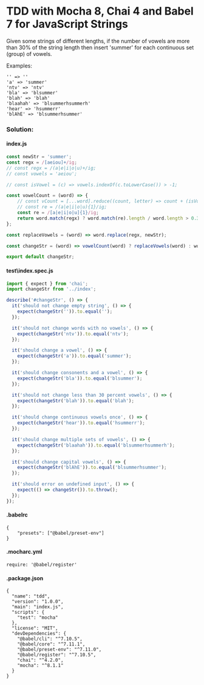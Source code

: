 # TDD with Mocha 8, Chai 4 and Babel 7 for JavaScript Strings

Given some strings of different lengths, if the number of vowels are more than 30% of the string length then insert 'summer' for each continuous set (group) of vowels.

Examples:

```
'' => ''
'a' => 'summer'
'ntv' => 'ntv'
'bla' => 'blsummer'
'blah' => 'blah'
'blaahah' => 'blsummerhsummerh'
'hear' => 'hsummerr'
'blAhE' => 'blsummerhsummer'
```

### Solution:

#### index.js

```javascript
const newStr = 'summer';
const regx = /[aeiou]+/ig;
// const regx = /(a|e|i|o|u)+/ig;
// const vowels = 'aeiou';

// const isVowel = (c) => vowels.indexOf(c.toLowerCase()) > -1;

const vowelCount = (word) => {
    // const vCount = [...word].reduce((count, letter) => count + (isVowel(letter)? 1:0), 0);
    // const re = /(a|e|i|o|u){1}/ig;
    const re = /[a|e|i|o|u]{1}/ig;
    return word.match(regx) ? word.match(re).length / word.length > 0.3 : false
};

const replaceVowels = (word) => word.replace(regx, newStr);

const changeStr = (word) => vowelCount(word) ? replaceVowels(word) : word;

export default changeStr;
```
#### test\index.spec.js

```javascript
import { expect } from 'chai';
import changeStr from '../index';

describe('#changeStr', () => {
  it('should not change empty string', () => {
    expect(changeStr('')).to.equal('');
  });

  it('should not change words with no vowels', () => {
    expect(changeStr('ntv')).to.equal('ntv');
  });

  it('should change a vowel', () => {
    expect(changeStr('a')).to.equal('summer');
  });

  it('should change consonents and a vowel', () => {
    expect(changeStr('bla')).to.equal('blsummer');
  });

  it('should not change less than 30 percent vowels', () => {
    expect(changeStr('blah')).to.equal('blah');
  });

  it('should change continuous vowels once', () => {
    expect(changeStr('hear')).to.equal('hsummerr');
  });

  it('should change multiple sets of vowels', () => {
    expect(changeStr('blaahah')).to.equal('blsummerhsummerh');
  });

  it('should change capital vowels', () => {
    expect(changeStr('blAhE')).to.equal('blsummerhsummer');
  });

  it('should error on undefined input', () => {
    expect(() => changeStr()).to.throw();
  });
});
```

#### .babelrc
```
{
    "presets": ["@babel/preset-env"]
}
```

#### .mocharc.yml
```
require: '@babel/register'
```

#### .package.json
```
{
  "name": "tdd",
  "version": "1.0.0",
  "main": "index.js",
  "scripts": {
    "test": "mocha"
  },
  "license": "MIT",
  "devDependencies": {
    "@babel/cli": "^7.10.5",
    "@babel/core": "^7.11.1",
    "@babel/preset-env": "^7.11.0",
    "@babel/register": "^7.10.5",
    "chai": "^4.2.0",
    "mocha": "^8.1.1"
  }
}
```

